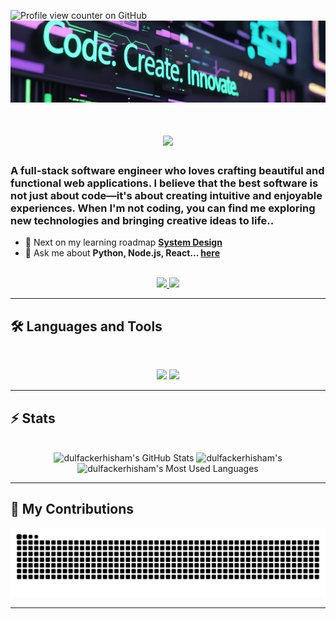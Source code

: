 ![Profile view counter on GitHub](https://komarev.com/ghpvc/?username=dulfackerhisham&color=brightgreen&style=plastic&abbreviated=true&base=250)
<img src="https://github.com/dulfackerhisham/dulfackerhisham/blob/main/img/codePass.png" alt="Banner of a developer">

<h1 align="center">
    <img src="https://readme-typing-svg.herokuapp.com/?font=Inter&size=48&center=true&vCenter=true&width=500&height=70&color=F4320B&duration=4000&lines=Hi+There!+👋;+I'm+Hisham+Dulfacker!;" />
</h1>

### A full-stack software engineer who loves crafting beautiful and functional web applications. I believe that the best software is not just about code—it's about creating intuitive and enjoyable experiences. When I'm not coding, you can find me exploring new technologies and bringing creative ideas to life..

- 🌱 Next on my learning roadmap **[System Design](https://blog.bytebytego.com/p/free-system-design-pdf-158-pages)**
- 💬 Ask me about **Python, Node.js, React... [here](https://github.com/dulfackerhisham/dulfackerhisham/issues)**

<br>

<div align="center">
  <a href="https://mail.google.com/mail/?view=cm&fs=1&to=dulfackerhisham@gmail.com">
    <img src="https://img.shields.io/badge/Gmail-333333?style=for-the-badge&logo=gmail&logoColor=red" />
  </a>
  <a href="https://linkedin.com/in/hisham-dulfacker-90580a244" target="_blank">
    <img src="https://img.shields.io/badge/LinkedIn-0077B5?style=for-the-badge&logo=linkedin&logoColor=white" target="_blank" />
  </a>
</div>
<hr>

## 🛠️ Languages and Tools

<br>

<p align="center">
  <img src="https://skillicons.dev/icons?i=python,c,java,ts,nodejs,react,nextjs,mongodb,postgres,prisma" />
  <img src="https://skillicons.dev/icons?i=html,css,tailwind,js,redux,git,postman,figma,aws" />
</p>

<hr>

## ⚡️ Stats

<br>

<div align=center>
  <img width=390 src="https://github-readme-stats.vercel.app/api?username=dulfackerhisham&theme=transparent&count_private=true&show_icons=true&rank_icon=github&locale=en" alt="dulfackerhisham's GitHub Stats" />
  <img width=390 src="https://github-readme-streak-stats.herokuapp.com/?user=dulfackerhisham&theme=transparent&count_private=true&border_radius=10&locale=en" alt="dulfackerhisham's" />
  <img width=325 src="https://github-readme-stats.vercel.app/api/top-langs?username=dulfackerhisham&theme=transparent&layout=donut&hide=css&langs_count=8&border_radius=10&show_icons=true&locale=en" alt="dulfackerhisham's Most Used Languages" />
</div>

<hr>

## 🐍 My Contributions

<div align="center">
  <picture>
    <source media="(prefers-color-scheme: dark)" srcset="https://raw.githubusercontent.com/dulfackerhisham/dulfackerhisham/output/github-contribution-grid-snake-dark.svg" />
    <source media="(prefers-color-scheme: light)" srcset="https://raw.githubusercontent.com/dulfackerhisham/dulfackerhisham/output/github-contribution-grid-snake.svg" />
    <img alt="github-snake" src="https://raw.githubusercontent.com/dulfackerhisham/dulfackerhisham/output/github-contribution-grid-snake.svg" />
  </picture>
</div>

<hr>
